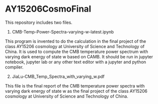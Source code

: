 # AY15206CosmoFinal
This repository includes two files.

1. CMB-Temp-Power-Spectra-varying-w-latest.ipynb

This program is invented to do the calculation in the final project of the class AY15206 cosmology at University of Science and Technology of China.
It is used to compute the CMB temperature power spectrum with varying dark energy of state w based on CAMB.
It should be run in jupyter notebook, jupyter lab or any other text editor with a jupyter and python compiler.

2. JiaLu-CMB_Temp_Spectra_with_varying_w.pdf

This file is the final report of the CMB temperature power spectra with varying dark energy of state w as the final project of the class AY15206 cosmology at University of Science and Technology of China.
